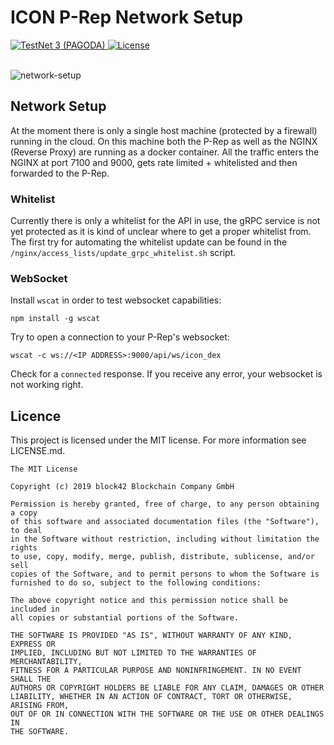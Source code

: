 # ICON P-Rep Network Setup

<div>
  <a href="https://zicon.tracker.solidwallet.io">
    <img src="https://img.shields.io/badge/network-testnet 3-brightgreen.svg" alt="TestNet 3 (PAGODA)" />
  </a>
  <a href="#">
    <img src="https://img.shields.io/badge/license-MIT-green.svg" alt="License" />
  </a>
</div>

<br>

![network-setup](https://user-images.githubusercontent.com/6087393/64905914-e552bf80-d6de-11e9-9bb0-f2bdeec08259.png)

## Network Setup

At the moment there is only a single host machine (protected by a firewall) running in the cloud. On this machine both the P-Rep as well as the NGINX (Reverse Proxy) are running as a docker container. All the traffic enters the NGINX at port 7100 and 9000, gets rate limited + whitelisted and then forwarded to the P-Rep.

### Whitelist

Currently there is only a whitelist for the API in use, the gRPC service is not yet protected as it is kind of unclear where to get a proper whitelist from. The first try for automating the whitelist update can be found in the `/nginx/access_lists/update_grpc_whitelist.sh` script.

### WebSocket

Install `wscat` in order to test websocket capabilities:

```
npm install -g wscat
```

Try to open a connection to your P-Rep's websocket:

```
wscat -c ws://<IP ADDRESS>:9000/api/ws/icon_dex
```

Check for a `connected` response. If you receive any error, your websocket is not working right.

## Licence

This project is licensed under the MIT license. For more information see LICENSE.md.

```
The MIT License

Copyright (c) 2019 block42 Blockchain Company GmbH

Permission is hereby granted, free of charge, to any person obtaining a copy
of this software and associated documentation files (the "Software"), to deal
in the Software without restriction, including without limitation the rights
to use, copy, modify, merge, publish, distribute, sublicense, and/or sell
copies of the Software, and to permit persons to whom the Software is
furnished to do so, subject to the following conditions:

The above copyright notice and this permission notice shall be included in
all copies or substantial portions of the Software.

THE SOFTWARE IS PROVIDED "AS IS", WITHOUT WARRANTY OF ANY KIND, EXPRESS OR
IMPLIED, INCLUDING BUT NOT LIMITED TO THE WARRANTIES OF MERCHANTABILITY,
FITNESS FOR A PARTICULAR PURPOSE AND NONINFRINGEMENT. IN NO EVENT SHALL THE
AUTHORS OR COPYRIGHT HOLDERS BE LIABLE FOR ANY CLAIM, DAMAGES OR OTHER
LIABILITY, WHETHER IN AN ACTION OF CONTRACT, TORT OR OTHERWISE, ARISING FROM,
OUT OF OR IN CONNECTION WITH THE SOFTWARE OR THE USE OR OTHER DEALINGS IN
THE SOFTWARE.
```
